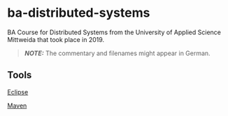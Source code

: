 # ba-distributed-systems

BA Course for Distributed Systems from the University of Applied Science Mittweida that took place in 2019.

> **_NOTE:_** The commentary and filenames might appear in German.

## Tools

[Eclipse](https://www.eclipse.org)

[Maven](https://maven.apache.org/)